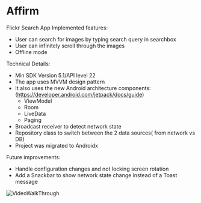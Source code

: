 # Affirm

Flickr Search App
Implemented features:
- User can search for images by typing search query in searchbox
- User can infinitely scroll through the images
- Offline mode

Technical Details:
- Min SDK Version 5.1/API level 22
- The app uses MVVM design pattern
- It also uses the new Android architecture components:(https://developer.android.com/jetpack/docs/guide)
  - ViewModel
  - Room
  - LiveData
  - Paging
- Broadcast receiver to detect network state
- Repository class to switch between the 2 data sources( from network vs DB)
- Project was migrated to Androidx

Future improvements:
  - Handle configuration changes and not locking screen rotation
  - Add a Snackbar to show network state change instead of a Toast message

 ![VideoWalkThrough](Flickr.gif)




